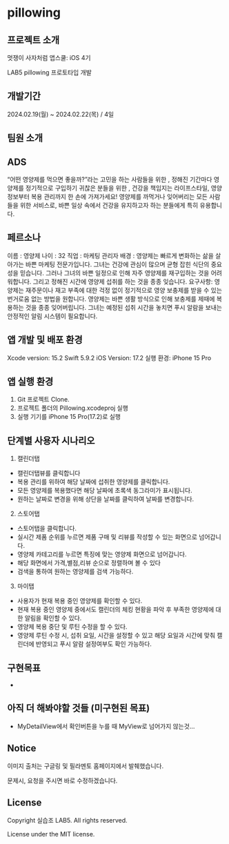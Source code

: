 # pillowing
## 프로젝트 소개
   멋쟁이 사자처럼 앱스쿨: iOS 4기

   LAB5 pillowing 프로토타입 개발

## 개발기간
   2024.02.19(월) ~ 2024.02.22(목) / 4일

## 팀원 소개


## ADS
   “어떤 영양제를 먹으면 좋을까?”라는 고민을 하는 사람들을 위한 , 정해진 기간마다 영양제를 정기적으로 구입하기 귀찮은 분들을 위한 , 건강을 책임지는 라이프스타일, 영양 정보부터 복용 관리까지 한 손에 가져가세요!
   영양제를 까먹거나 잊어버리는 모든 사람들을 위한 서비스로, 바쁜 일상 속에서 건강을 유지하고자 하는 분들에게 특히 유용합니다.

## 페르소나
   이름 : 영양제
   나이 : 32
   직업 : 마케팅 관리자
   배경 :  영양제는 빠르게 변화하는 삶을 살아가는 바쁜 마케팅 전문가입니다. 그녀는 건강에 관심이 많으며 균형 잡힌 식단의 중요성을 믿습니다. 그러나 그녀의 바쁜 일정으로 인해 자주 영양제를 재구입하는 것을 어려워합니다. 
   그리고 정해진 시간에 영양제 섭취를 하는 것을 종종 잊습니다. 
   요구사항:
   영양제는 재주문이나 재고 부족에 대한 걱정 없이 정기적으로 영양 보충제를 받을 수 있는 번거로움 없는 방법을 원합니다.
   영양제는 바쁜 생활 방식으로 인해 보충제를 제때에 복용하는 것을 종종 잊어버립니다. 그녀는 예정된 섭취 시간을 놓치면 푸시 알람을 보내는 안정적인 알림 시스템이 필요합니다.

## 앱 개발 및 배포 환경
   Xcode version: 15.2
   Swift 5.9.2
   iOS Version: 17.2
   실행 환경: iPhone 15 Pro

## 앱 실행 환경
   1. Git 프로젝트 Clone.
   2. 프로젝트 폴더의 Pillowing.xcodeproj 실행
   3. 실행 기기를 iPhone 15 Pro(17.2)로 실행

## 단계별 사용자 시나리오 
   1. 캘린더탭
   - 캘린더탭뷰를 클릭합니다
   - 복용 관리를 위하여 해당 날짜에 섭취한 영양제를 클릭합니다.
   - 모든 영양제를 복용했다면 해당 날짜에 초록색 동그라미가 표시됩니다.
   - 원하는 날짜로 변경을 위해 상단을 날짜를 클릭하여 날짜를 변경합니다. 
    
   2. 스토어탭
   - 스토어탭을 클릭합니다.
   - 실시간 제품 순위를 누르면 제품 구매 및 리뷰를 작성할 수 있는 화면으로 넘어갑니다.
   - 영양제 카테고리를 누르면 특징에 맞는 영양제 화면으로 넘어갑니다.
   - 해당 화면에서 가격,별점,리뷰 순으로 정렬하며 볼 수 있다
   - 검색을 통하여 원하는 영양제를 검색 가능하다.
   
   3. 마이탭
   - 사용자가 현재 복용 중인 영양제를 확인할 수 있다.
   - 현재 복용 중인 영양제 중에서도 캘린더의 체킹 현황을 파악 후 부족한 영양제에 대한 알림을 확인할 수 있다.
   - 영양제 복용 중단 및 루틴 수정을 할 수 있다.
   - 영양제 루틴 수정 시, 섭취 요일, 시간을 설정할 수 있고 해당 요일과 시간에 맞춰 캘린더에 반영되고 푸시 알람 설정여부도 확인 가능하다.

## 구현목표
   - 

## 아직 더 해봐야할 것들 (미구현된 목표)
   - MyDetailView에서 확인버튼을 누를 때 MyView로 넘어가지 않는것... 

## Notice
   이미지 출처는 구글링 및 필라멘토 홈페이지에서 발췌했습니다.
   
   문제시, 요청을 주시면 바로 수정하겠습니다.

## License
   Copyright 실습조 LAB5. All rights reserved.
   
   License under the MIT license.
